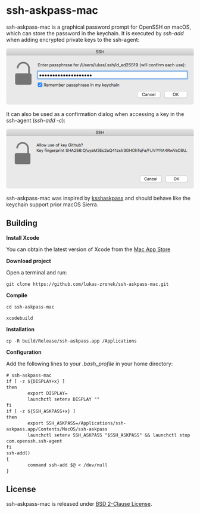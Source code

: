 # ssh-askpass-mac

ssh-askpass-mac is a graphical password prompt for OpenSSH on macOS, which can store the password in the keychain. It is executed by _ssh-add_ when adding encrypted private keys to the ssh-agent:

![screenshot](https://github.com/lukas-zronek/screenshots/blob/master/ssh-askpass-mac/passphrase.png  "Screenshot of ssh-askpass-mac")

It can also be used as a confirmation dialog when accessing a key in the ssh-agent (_ssh-add -c_):

![screenshot](https://github.com/lukas-zronek/screenshots/blob/master/ssh-askpass-mac/confirmation.png  "Screenshot of ssh-askpass-mac")

ssh-askpass-mac was inspired by [ksshaskpass](https://github.com/KDE/ksshaskpass) and should behave like the keychain support prior macOS Sierra.

## Building

**Install Xcode**

You can obtain the latest version of Xcode from the [Mac App Store](https://itunes.apple.com/us/app/xcode/id497799835)

**Download project**

Open a terminal and run:
```
git clone https://github.com/lukas-zronek/ssh-askpass-mac.git
```

**Compile**
```
cd ssh-askpass-mac
```

```
xcodebuild
```

**Installation**

```
cp -R build/Release/ssh-askpass.app /Applications
```

**Configuration**

Add the following lines to your _.bash_profile_ in your home directory:

```
# ssh-askpass-mac
if [ -z ${DISPLAY+x} ]
then
        export DISPLAY=
        launchctl setenv DISPLAY ""
fi
if [ -z ${SSH_ASKPASS+x} ]
then
        export SSH_ASKPASS=/Applications/ssh-askpass.app/Contents/MacOS/ssh-askpass
        launchctl setenv SSH_ASKPASS "$SSH_ASKPASS" && launchctl stop com.openssh.ssh-agent
fi
ssh-add()
{
        command ssh-add $@ < /dev/null
}
```

## License

ssh-askpass-mac is released under [BSD 2-Clause License](https://github.com/lukas-zronek/ssh-askpass-mac/blob/master/LICENSE).

